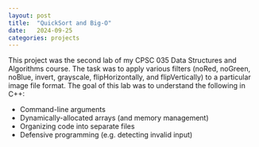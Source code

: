 ```yaml
---
layout: post
title:  "QuickSort and Big-O"
date:   2024-09-25
categories: projects
---
```


This project was the second lab of my CPSC 035 Data Structures and Algorithms course. The task was to apply various filters (noRed, noGreen, noBlue, invert, grayscale, flipHorizontally, and flipVertically) to a particular image file format. The goal of this lab was to understand the following in C++: 
* Command-line arguments
* Dynamically-allocated arrays (and memory management)
* Organizing code into separate files
* Defensive programming (e.g. detecting invalid input)